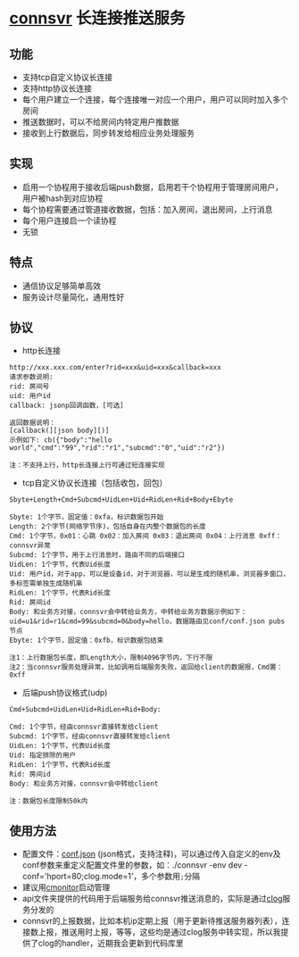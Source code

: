 # [connsvr](http://github.com/simplejia/connsvr) 长连接推送服务
## 功能
* 支持tcp自定义协议长连接
* 支持http协议长连接
* 每个用户建立一个连接，每个连接唯一对应一个用户，用户可以同时加入多个房间
* 推送数据时，可以不给房间内特定用户推数据
* 接收到上行数据后，同步转发给相应业务处理服务

## 实现
* 启用一个协程用于接收后端push数据，启用若干个协程用于管理房间用户，用户被hash到对应协程
* 每个协程需要通过管道接收数据，包括：加入房间，退出房间，上行消息
* 每个用户连接启一个读协程
* 无锁 

## 特点
* 通信协议足够简单高效
* 服务设计尽量简化，通用性好

## 协议
* http长连接
```
http://xxx.xxx.com/enter?rid=xxx&uid=xxx&callback=xxx
请求参数说明:
rid: 房间号
uid: 用户id
callback: jsonp回调函数，[可选]

返回数据说明：
[callback(][json body][)]
示例如下: cb({"body":"hello world","cmd":"99","rid":"r1","subcmd":"0","uid":"r2"})

注：不支持上行，http长连接上行可通过短连接实现
```

* tcp自定义协议长连接（包括收包，回包）
```
Sbyte+Length+Cmd+Subcmd+UidLen+Uid+RidLen+Rid+Body+Ebyte

Sbyte: 1个字节，固定值：0xfa，标识数据包开始
Length: 2个字节(网络字节序)，包括自身在内整个数据包的长度
Cmd: 1个字节，0x01：心跳 0x02：加入房间 0x03：退出房间 0x04：上行消息 0xff：connsvr异常
Subcmd: 1个字节，用于上行消息时，路由不同的后端接口
UidLen: 1个字节，代表Uid长度
Uid: 用户id，对于app，可以是设备id，对于浏览器，可以是生成的随机串，浏览器多窗口，多标签需单独生成随机串
RidLen: 1个字节，代表Rid长度
Rid: 房间id
Body: 和业务方对接，connsvr会中转给业务方，中转给业务方数据示例如下：uid=u1&rid=r1&cmd=99&subcmd=0&body=hello，数据路由见conf/conf.json pubs节点
Ebyte: 1个字节，固定值：0xfb，标识数据包结束

注1：上行数据包长度，即Length大小，限制4096字节内，下行不限
注2：当connsvr服务处理异常，比如调用后端服务失败，返回给client的数据报，Cmd置：0xff
```

* 后端push协议格式(udp)
```
Cmd+Subcmd+UidLen+Uid+RidLen+Rid+Body:

Cmd: 1个字节，经由connsvr直接转发给client
Subcmd: 1个字节，经由connsvr直接转发给client
UidLen: 1个字节，代表Uid长度
Uid: 指定排除的用户
RidLen: 1个字节，代表Rid长度
Rid: 房间id
Body: 和业务方对接，connsvr会中转给client

注：数据包长度限制50k内
```

## 使用方法
* 配置文件：[conf.json](http://github.com/simplejia/connsvr/tree/master/conf/conf.json) (json格式，支持注释)，可以通过传入自定义的env及conf参数来重定义配置文件里的参数，如：./connsvr -env dev -conf='hport=80;clog.mode=1'，多个参数用`;`分隔
* 建议用[cmonitor](http://github.com/simplejia/cmonitor)启动管理
* api文件夹提供的代码用于后端服务给connsvr推送消息的，实际是通过[clog](http://github.com/simplejia/clog)服务分发的
* connsvr的上报数据，比如本机ip定期上报（用于更新待推送服务器列表），连接数上报，推送用时上报，等等，这些均是通过clog服务中转实现，所以我提供了clog的handler，近期我会更新到代码库里

